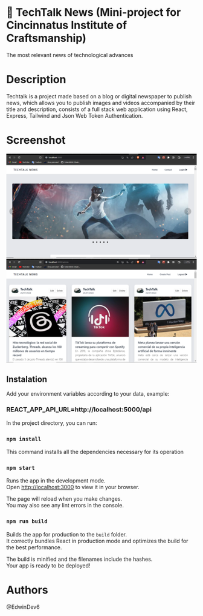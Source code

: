 # 📂 TechTalk News (Mini-project for Cincinnatus Institute of Craftsmanship)
The most relevant news of technological advances

# Description
Techtalk is a project made based on a blog or digital newspaper to publish news, which allows you to publish images and videos accompanied by their title and description, consists of a full stack web application using React, Express, Tailwind and Json Web Token Authentication.

# Screenshot
![Alt text](image.png)
![Alt text](image-1.png)

## Instalation

Add your environment variables according to your data, example:
### REACT_APP_API_URL=http://localhost:5000/api

In the project directory, you can run:

### `npm install`
This command installs all the dependencies necessary for its operation

### `npm start`

Runs the app in the development mode.\
Open [http://localhost:3000](http://localhost:3000) to view it in your browser.

The page will reload when you make changes.\
You may also see any lint errors in the console.



### `npm run build`

Builds the app for production to the `build` folder.\
It correctly bundles React in production mode and optimizes the build for the best performance.

The build is minified and the filenames include the hashes.\
Your app is ready to be deployed!

# Authors
@EdwinDev6
